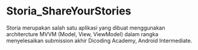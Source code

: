 # Storia_ShareYourStories
Storia merupakan salah satu aplikasi yang dibuat menggunakan architercture MVVM (Model, View, ViewModel) dalam rangka menyelesaikan submission akhir Dicoding Academy, Android Intermediate.
